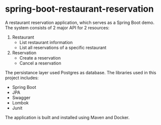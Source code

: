# spring-boot-restaurant-reservation
A restaurant reservation application, which serves as a Spring Boot demo. The system consists of 2 major API for 2 resources:
1. Restaurant
   - List restaurant information
   - List all reservations of a specific restaurant
2. Reservation
   - Create a reservation
   - Cancel a reservation

The persistance layer used Postgres as database. The libraries used in this project includes:
- Spring Boot
- JPA
- Swagger
- Lombok
- Junit

The application is built and installed using Maven and Docker.
